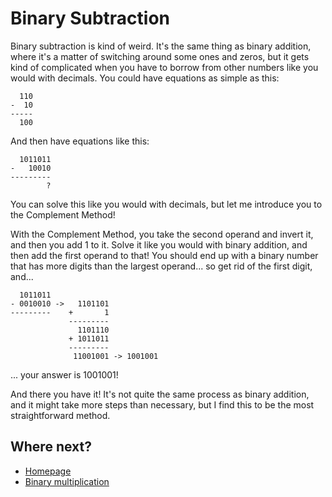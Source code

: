 # Binary Subtraction

Binary subtraction is kind of weird. It's the same thing as binary addition, where it's a matter of switching around some ones and zeros, but it gets kind of complicated when you have to borrow from other numbers like you would with decimals. You could have equations as simple as this:

```
  110
-  10
-----
  100
```

And then have equations like this:

```
  1011011
-   10010
---------
        ?
```

You can solve this like you would with decimals, but let me introduce you to the Complement Method!

With the Complement Method, you take the second operand and invert it, and then you add 1 to it. Solve it like you would with binary addition, and then add the first operand to that! You should end up with a binary number that has more digits than the largest operand... so get rid of the first digit, and...

```
  1011011
- 0010010 ->   1101101
---------    +       1
             ---------
               1101110
             + 1011011
             ---------
              11001001 -> 1001001
```

... your answer is 1001001!

And there you have it! It's not quite the same process as binary addition, and it might take more steps than necessary, but I find this to be the most straightforward method.

## Where next?

- [Homepage](https://github.com/kyj0107/IT-1600-Final-Project/blob/main/README.md)
- [Binary multiplication](https://github.com/kyj0107/IT-1600-Final-Project/blob/main/Multiplication.md)
